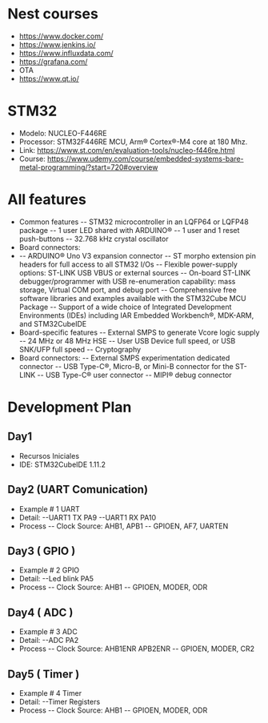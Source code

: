 # Nest courses
- https://www.docker.com/
- https://www.jenkins.io/
- https://www.influxdata.com/
- https://grafana.com/
- OTA
- https://www.qt.io/

# STM32
- Modelo: NUCLEO-F446RE
- Processor: STM32F446RE MCU, Arm® Cortex®-M4 core at 180 Mhz.
- Link: https://www.st.com/en/evaluation-tools/nucleo-f446re.html
- Course: https://www.udemy.com/course/embedded-systems-bare-metal-programming/?start=720#overview

# All features
- Common features
-- STM32 microcontroller in an LQFP64 or LQFP48 package
-- 1 user LED shared with ARDUINO®
-- 1 user and 1 reset push-buttons
-- 32.768 kHz crystal oscillator
- Board connectors:
- -- ARDUINO® Uno V3 expansion connector
-- ST morpho extension pin headers for full access to all STM32 I/Os
-- Flexible power-supply options: ST-LINK USB VBUS or external sources
-- On-board ST-LINK debugger/programmer with USB re-enumeration capability: mass storage, Virtual COM port, and debug port
-- Comprehensive free software libraries and examples available with the STM32Cube MCU Package
-- Support of a wide choice of Integrated Development Environments (IDEs) including IAR Embedded Workbench®, MDK-ARM, and STM32CubeIDE
- Board-specific features
-- External SMPS to generate Vcore logic supply
-- 24 MHz or 48 MHz HSE
-- User USB Device full speed, or USB SNK/UFP full speed
-- Cryptography
- Board connectors:
-- External SMPS experimentation dedicated connector
-- USB Type-C®, Micro-B, or Mini-B connector for the ST-LINK
-- USB Type-C® user connector
-- MIPI® debug connector

# Development Plan
## Day1
- Recursos Iniciales
- IDE: STM32CubeIDE 1.11.2
## Day2 (UART Comunication)
- Example # 1 UART
- Detail:
--UART1 TX PA9
--UART1 RX PA10
- Process
-- Clock Source: AHB1, APB1
-- GPIOEN, AF7, UARTEN
## Day3 ( GPIO )
- Example # 2 GPIO
- Detail:
--Led blink PA5
- Process
-- Clock Source: AHB1
-- GPIOEN, MODER, ODR
## Day4 ( ADC )
- Example # 3 ADC
- Detail:
--ADC PA2
- Process
-- Clock Source: AHB1ENR APB2ENR
-- GPIOEN, MODER, CR2
## Day5 ( Timer )
- Example # 4 Timer
- Detail:
--Timer Registers
- Process
-- Clock Source: AHB1
-- GPIOEN, MODER, ODR
